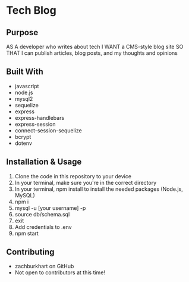 # Tech Blog

## Purpose
AS A developer who writes about tech
I WANT a CMS-style blog site
SO THAT I can publish articles, blog posts, and my thoughts and opinions

## Built With
- javascript
- node.js
- mysql2
- sequelize
- express
- express-handlebars
- express-session
- connect-session-sequelize
- bcrypt
- dotenv

## Installation & Usage
1. Clone the code in this repository to your device
2. In your terminal, make sure you're in the correct directory
3. In your terminal, npm install to install the needed packages (Node.js, MySQL)
4. npm i
5. mysql -u [your username] -p
6. source db/schema.sql
7. exit
8. Add credentials to .env
9. npm start

## Contributing
- zachburkhart on GitHub
- Not open to contributors at this time!